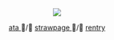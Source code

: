 <div align="center">
  <img src="https://i.pinimg.com/736x/e0/3f/56/e03f562c750e5100132cfe90438144a7.jpg">
</div>
<p align="center"> <a href= "https://lluc.atabook.org/"> ata </a> ᲼/᲼ <a href= "https://kataking.straw.page"> strawpage </a> ᲼/᲼ <a href= "https://rentry.co/mihawk-"> rentry </a> </p>
